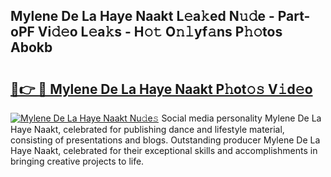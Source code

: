 ## Mylene De La Haye Naakt L𝚎a𝚔ed N𝚞𝚍e - Part-oPF Vi𝚍𝚎o L𝚎a𝚔s - H𝚘𝚝 O𝚗𝚕yf𝚊ns P𝚑𝚘tos Abokb

# <h2><a href="http://kf7xx6.oniu.top/?m=Mylene+De+La+Haye+Naakt">🔗👉 🔴 Mylene De La Haye Naakt P𝚑ot𝚘𝚜 V𝚒d𝚎o</a></h2>

[![Mylene De La Haye Naakt Nu𝚍e𝚜](https://i.imgur.com/0qMVB7G.gif)](http://kf7xx6.oniu.top/?m=Mylene+De+La+Haye+Naakt)
Social media personality Mylene De La Haye Naakt, celebrated for publishing dance and lifestyle material, consisting of presentations and blogs. Outstanding producer Mylene De La Haye Naakt, celebrated for their exceptional skills and accomplishments in bringing creative projects to life.  
